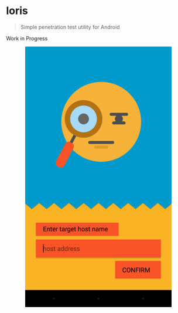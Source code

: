 # loris
> Simple penetration test utility for Android

Work in Progress

<p align="center">
  <img src="./img2.png" width="400">
</p>



